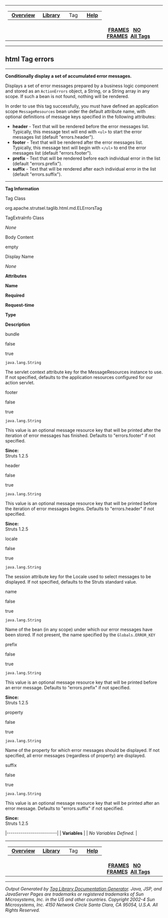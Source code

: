 <span id="navbar_top"></span>

<table>
<colgroup>
<col width="50%" />
<col width="50%" />
</colgroup>
<tbody>
<tr class="odd">
<td align="left"><span id="navbar_top_firstrow"></span>
<table>
<tbody>
<tr class="odd">
<td align="left"> <a href="../overview-summary.html.md"><strong>Overview</strong></a> </td>
<td align="left"> <a href="tld-summary.html.md"><strong>Library</strong></a> </td>
<td align="left">  Tag  </td>
<td align="left"> <a href="../help-doc.html.md"><strong>Help</strong></a> </td>
</tr>
</tbody>
</table></td>
<td align="left"></td>
</tr>
<tr class="even">
<td align="left"></td>
<td align="left"> <a href="../index.html.md"><strong>FRAMES</strong></a>   <a href="errors.html"><strong>NO FRAMES</strong></a> 
<a href="../alltags-noframe.html.md"><strong>All Tags</strong></a></td>
</tr>
</tbody>
</table>

------------------------------------------------------------------------

html
 Tag errors
-----------

------------------------------------------------------------------------

**Conditionally display a set of accumulated error messages.**

Displays a set of error messages prepared by a business logic component and stored as an `ActionErrors` object, a String, or a String array in any scope. If such a bean is not found, nothing will be rendered.

In order to use this tag successfully, you must have defined an application scope `MessageResources` bean under the default attribute name, with optional definitions of message keys specified in the following attributes:

-   **header** - Text that will be rendered before the error messages list. Typically, this message text will end with `<ul>` to start the error messages list (default "errors.header").
-   **footer** - Text that will be rendered after the error messages list. Typically, this message text will begin with `</ul>` to end the error messages list (default "errors.footer").
-   **prefix** - Text that will be rendered before each individual error in the list (default "errors.prefix").
-   **suffix** - Text that will be rendered after each individual error in the list (default "errors.suffix").

------------------------------------------------------------------------

**Tag Information**

Tag Class

org.apache.strutsel.taglib.html.md.ELErrorsTag

TagExtraInfo Class

*None*

Body Content

empty

Display Name

*None*

**Attributes**

**Name**

**Required**

**Request-time**

**Type**

**Description**

bundle

false

true

`java.lang.String`

The servlet context attribute key for the MessageResources instance to use. If not specified, defaults to the application resources configured for our action servlet.

footer

false

true

`java.lang.String`

This value is an optional message resource key that will be printed after the iteration of error messages has finished. Defaults to "errors.footer" if not specified.

**Since:**  
Struts 1.2.5

header

false

true

`java.lang.String`

This value is an optional message resource key that will be printed before the iteration of error messages begins. Defaults to "errors.header" if not specified.

**Since:**  
Struts 1.2.5

locale

false

true

`java.lang.String`

The session attribute key for the Locale used to select messages to be displayed. If not specified, defaults to the Struts standard value.

name

false

true

`java.lang.String`

Name of the bean (in any scope) under which our error messages have been stored. If not present, the name specified by the `Globals.ERROR_KEY`

prefix

false

true

`java.lang.String`

This value is an optional message resource key that will be printed before an error message. Defaults to "errors.prefix" if not specified.

**Since:**  
Struts 1.2.5

property

false

true

`java.lang.String`

Name of the property for which error messages should be displayed. If not specified, all error messages (regardless of property) are displayed.

suffix

false

true

`java.lang.String`

This value is an optional message resource key that will be printed after an error message. Defaults to "errors.suffix" if not specified.

**Since:**  
Struts 1.2.5

|-------------------------|
| **Variables**           |
| *No Variables Defined.* |

 <span id="navbar_bottom"></span>

<table>
<colgroup>
<col width="50%" />
<col width="50%" />
</colgroup>
<tbody>
<tr class="odd">
<td align="left"><span id="navbar_bottom_firstrow"></span>
<table>
<tbody>
<tr class="odd">
<td align="left"> <a href="../overview-summary.html.md"><strong>Overview</strong></a> </td>
<td align="left"> <a href="tld-summary.html.md"><strong>Library</strong></a> </td>
<td align="left">  Tag  </td>
<td align="left"> <a href="../help-doc.html.md"><strong>Help</strong></a> </td>
</tr>
</tbody>
</table></td>
<td align="left"></td>
</tr>
<tr class="even">
<td align="left"></td>
<td align="left"> <a href="../index.html.md"><strong>FRAMES</strong></a>   <a href="errors.html"><strong>NO FRAMES</strong></a> 
<a href="../alltags-noframe.html.md"><strong>All Tags</strong></a></td>
</tr>
</tbody>
</table>

------------------------------------------------------------------------

*Output Generated by [Tag Library Documentation Generator](http://taglibrarydoc.dev.java.net/). Java, JSP, and JavaServer Pages are trademarks or registered trademarks of Sun Microsystems, Inc. in the US and other countries. Copyright 2002-4 Sun Microsystems, Inc. 4150 Network Circle Santa Clara, CA 95054, U.S.A. All Rights Reserved.*

